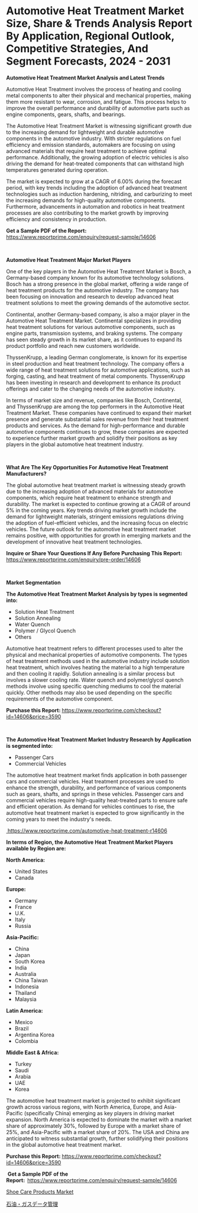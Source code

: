 <p><h1>Automotive Heat Treatment Market Size, Share & Trends Analysis Report By Application, Regional Outlook, Competitive Strategies, And Segment Forecasts, 2024 - 2031</h1></p><p><strong>Automotive Heat Treatment Market Analysis and Latest Trends</strong></p>
<p><p>Automotive Heat Treatment involves the process of heating and cooling metal components to alter their physical and mechanical properties, making them more resistant to wear, corrosion, and fatigue. This process helps to improve the overall performance and durability of automotive parts such as engine components, gears, shafts, and bearings.</p><p>The Automotive Heat Treatment Market is witnessing significant growth due to the increasing demand for lightweight and durable automotive components in the automotive industry. With stricter regulations on fuel efficiency and emission standards, automakers are focusing on using advanced materials that require heat treatment to achieve optimal performance. Additionally, the growing adoption of electric vehicles is also driving the demand for heat-treated components that can withstand high temperatures generated during operation.</p><p>The market is expected to grow at a CAGR of 6.00% during the forecast period, with key trends including the adoption of advanced heat treatment technologies such as induction hardening, nitriding, and carburizing to meet the increasing demands for high-quality automotive components. Furthermore, advancements in automation and robotics in heat treatment processes are also contributing to the market growth by improving efficiency and consistency in production.</p></p>
<p><strong>Get a Sample PDF of the Report:&nbsp;</strong> <a href="https://www.reportprime.com/enquiry/request-sample/14606">https://www.reportprime.com/enquiry/request-sample/14606</a></p>
<p>&nbsp;</p>
<p><strong>Automotive Heat Treatment Major Market Players</strong></p>
<p><p>One of the key players in the Automotive Heat Treatment Market is Bosch, a Germany-based company known for its automotive technology solutions. Bosch has a strong presence in the global market, offering a wide range of heat treatment products for the automotive industry. The company has been focusing on innovation and research to develop advanced heat treatment solutions to meet the growing demands of the automotive sector.</p><p>Continental, another Germany-based company, is also a major player in the Automotive Heat Treatment Market. Continental specializes in providing heat treatment solutions for various automotive components, such as engine parts, transmission systems, and braking systems. The company has seen steady growth in its market share, as it continues to expand its product portfolio and reach new customers worldwide.</p><p>ThyssenKrupp, a leading German conglomerate, is known for its expertise in steel production and heat treatment technology. The company offers a wide range of heat treatment solutions for automotive applications, such as forging, casting, and heat treatment of metal components. ThyssenKrupp has been investing in research and development to enhance its product offerings and cater to the changing needs of the automotive industry.</p><p>In terms of market size and revenue, companies like Bosch, Continental, and ThyssenKrupp are among the top performers in the Automotive Heat Treatment Market. These companies have continued to expand their market presence and generate substantial sales revenue from their heat treatment products and services. As the demand for high-performance and durable automotive components continues to grow, these companies are expected to experience further market growth and solidify their positions as key players in the global automotive heat treatment industry.</p></p>
<p>&nbsp;</p>
<p><strong>What Are The Key Opportunities For Automotive Heat Treatment Manufacturers?</strong></p>
<p><p>The global automotive heat treatment market is witnessing steady growth due to the increasing adoption of advanced materials for automotive components, which require heat treatment to enhance strength and durability. The market is expected to continue growing at a CAGR of around 5% in the coming years. Key trends driving market growth include the demand for lightweight materials, stringent emissions regulations driving the adoption of fuel-efficient vehicles, and the increasing focus on electric vehicles. The future outlook for the automotive heat treatment market remains positive, with opportunities for growth in emerging markets and the development of innovative heat treatment technologies.</p></p>
<p><strong>Inquire or Share Your Questions If Any Before Purchasing This Report:</strong> <a href="https://www.reportprime.com/enquiry/pre-order/14606">https://www.reportprime.com/enquiry/pre-order/14606</a></p>
<p>&nbsp;</p>
<p><strong>Market Segmentation</strong></p>
<p><strong>The Automotive Heat Treatment Market Analysis by types is segmented into:</strong></p>
<p><ul><li>Solution Heat Treatment</li><li>Solution Annealing</li><li>Water Quench</li><li>Polymer / Glycol Quench</li><li>Others</li></ul></p>
<p><p>Automotive heat treatment refers to different processes used to alter the physical and mechanical properties of automotive components. The types of heat treatment methods used in the automotive industry include solution heat treatment, which involves heating the material to a high temperature and then cooling it rapidly. Solution annealing is a similar process but involves a slower cooling rate. Water quench and polymer/glycol quench methods involve using specific quenching mediums to cool the material quickly. Other methods may also be used depending on the specific requirements of the automotive component.</p></p>
<p><strong>Purchase this Report:&nbsp;</strong><a href="https://www.reportprime.com/checkout?id=14606&price=3590">https://www.reportprime.com/checkout?id=14606&price=3590</a></p>
<p>&nbsp;</p>
<p><strong>The Automotive Heat Treatment Market Industry Research by Application is segmented into:</strong></p>
<p><ul><li>Passenger Cars</li><li>Commercial Vehicles</li></ul></p>
<p><p>The automotive heat treatment market finds application in both passenger cars and commercial vehicles. Heat treatment processes are used to enhance the strength, durability, and performance of various components such as gears, shafts, and springs in these vehicles. Passenger cars and commercial vehicles require high-quality heat-treated parts to ensure safe and efficient operation. As demand for vehicles continues to rise, the automotive heat treatment market is expected to grow significantly in the coming years to meet the industry's needs.</p></p>
<p><a href="https://www.reportprime.com/automotive-heat-treatment-r14606">&nbsp;https://www.reportprime.com/automotive-heat-treatment-r14606</a></p>
<p><strong>In terms of Region, the Automotive Heat Treatment Market Players available by Region are:</strong></p>
<p>
    <p> <strong> North America: </strong>
        <ul>
            <li>United States</li>
            <li>Canada</li>
        </ul>
        </p> 
    <p> <strong> Europe: </strong>
        <ul>
            <li>Germany</li>
            <li>France</li>
            <li>U.K.</li>
            <li>Italy</li>
            <li>Russia</li>
        </ul>
        </p> 
    <p> <strong> Asia-Pacific: </strong>
        <ul>
            <li>China</li>
            <li>Japan</li>
            <li>South Korea</li>
            <li>India</li>
            <li>Australia</li>
            <li>China Taiwan</li>
            <li>Indonesia</li>
            <li>Thailand</li>
            <li>Malaysia</li>
        </ul>
        </p> 
    <p> <strong> Latin America: </strong>
        <ul>
            <li>Mexico</li>
            <li>Brazil</li>
            <li>Argentina Korea</li>
            <li>Colombia</li>
        </ul>
        </p> 
    <p> <strong> Middle East & Africa: </strong>
        <ul>
            <li>Turkey</li>
            <li>Saudi</li>
            <li>Arabia</li>
            <li>UAE</li>
            <li>Korea</li>
        </ul>
    </p>
    </p>
<p><p>The automotive heat treatment market is projected to exhibit significant growth across various regions, with North America, Europe, and Asia-Pacific (specifically China) emerging as key players in driving market expansion. North America is expected to dominate the market with a market share of approximately 30%, followed by Europe with a market share of 25%, and Asia-Pacific with a market share of 20%. The USA and China are anticipated to witness substantial growth, further solidifying their positions in the global automotive heat treatment market.</p></p>
<p><strong>Purchase this Report: </strong><a href="https://www.reportprime.com/checkout?id=14606&price=3590">https://www.reportprime.com/checkout?id=14606&price=3590</a></p>
<p>&nbsp;<strong>Get a Sample PDF of the Report:&nbsp;&nbsp;</strong><a href="https://www.reportprime.com/enquiry/request-sample/14606">https://www.reportprime.com/enquiry/request-sample/14606</a></p>
<p><strong></strong></p>
<p><p><a href="https://github.com/brenzgnarento/Market-Research-Report-List-2/blob/main/shoe-care-products-market.md">Shoe Care Products Market</a></p><p><a href="https://github.com/Sophiaard2003/Market-Research-Report-List-1/blob/main/611373025485.md">石油・ガスデータ管理</a></p></p>